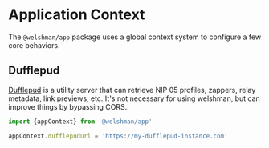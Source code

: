 # Application Context

The `@welshman/app` package uses a global context system to configure a few core behaviors.

## Dufflepud

[Dufflepud](https://github.com/coracle-social/dufflepud) is a utility server that can retrieve NIP 05 profiles, zappers, relay metadata, link previews, etc. It's not necessary for using welshman, but can improve things by bypassing CORS.

```typescript
import {appContext} from '@welshman/app'

appContext.dufflepudUrl = 'https://my-dufflepud-instance.com'
```

